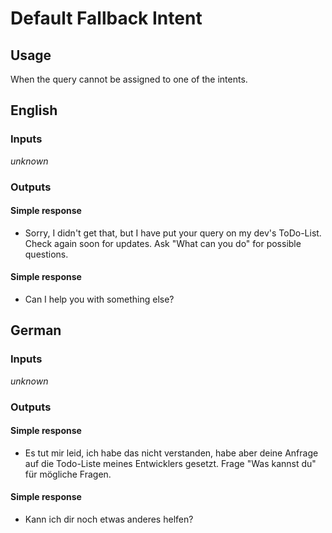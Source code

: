 # Default Fallback Intent
## Usage
When the query cannot be assigned to one of the intents.
## English
### Inputs
_unknown_
### Outputs
#### Simple response
* Sorry, I didn't get that, but I have put your query on my dev's ToDo-List. Check again soon for updates. Ask "What can you do" for possible questions.
#### Simple response
* Can I help you with something else?
## German
### Inputs
_unknown_
### Outputs
#### Simple response
* Es tut mir leid, ich habe das nicht verstanden, habe aber deine Anfrage auf die Todo-Liste meines Entwicklers gesetzt. Frage "Was kannst du" für mögliche Fragen.
#### Simple response
* Kann ich dir noch etwas anderes helfen?